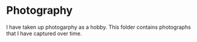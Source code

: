 Photography
===========

I have taken up photogarphy as a hobby. This folder contains photographs that I have captured over time.
